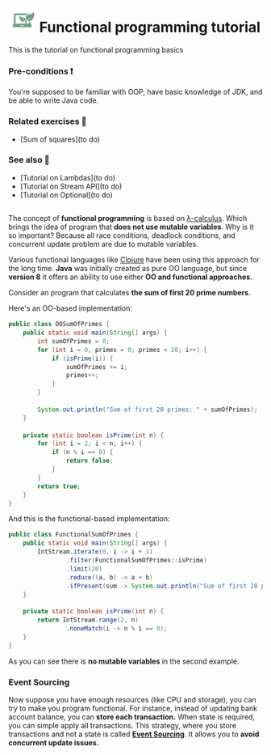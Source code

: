 # <img src="https://raw.githubusercontent.com/bobocode-projects/resources/master/image/logo_transparent_background.png" height=50/> Functional programming tutorial

This is the tutorial on functional programming basics
### Pre-conditions ❗
You're supposed to be familiar with OOP, have basic knowledge of JDK, and be able to write Java code. 
### Related exercises 💪
* [Sum of squares](to do)
### See also 🔽
* [Tutorial on Lambdas](to do)
* [Tutorial on Stream API](to do)
* [Tutorial on Optional](to do)
##
The concept of **functional programming** is based on [λ-calculus](https://en.wikipedia.org/wiki/Lambda_calculus). Which
brings the idea of program that **does not use mutable variables**. Why is it so important? Because all race conditions,
deadlock conditions, and concurrent update problem are due to mutable variables.

Various functional languages like [Clojure](https://clojure.org/) have been using this approach for the long time. **Java** 
was initially created as pure OO language, but since **version 8** it offers an ability to use either **OO and functional
 approaches.** 
 
Consider an program that calculates **the sum of first 20 prime numbers**.

Here's an OO-based implementation:

```java
public class OOSumOfPrimes {
    public static void main(String[] args) {
        int sumOfPrimes = 0;
        for (int i = 0, primes = 0; primes < 20; i++) {
            if (isPrime(i)) {
                sumOfPrimes += i;
                primes++;
            }
        }

        System.out.println("Sum of first 20 primes: " + sumOfPrimes);
    }

    private static boolean isPrime(int n) {
        for (int i = 2; i < n; i++) {
            if (n % i == 0) {
                return false;
            }
        }
        return true;
    }
}
``` 
     
And this is the functional-based implementation:
```java
public class FunctionalSumOfPrimes {
    public static void main(String[] args) {
        IntStream.iterate(0, i -> i + 1)
                .filter(FunctionalSumOfPrimes::isPrime)
                .limit(20)
                .reduce((a, b) -> a + b)
                .ifPresent(sum -> System.out.println("Sum of first 20 primes: " + sum));
    }

    private static boolean isPrime(int n) {
        return IntStream.range(2, n)
                .noneMatch(i -> n % i == 0);
    }
}
```     

As you can see there is **no mutable variables** in the second example.

### Event Sourcing 
Now suppose you have enough resources (like CPU and storage), you can try to make you program functional. For instance, 
instead of updating bank account balance, you can **store each transaction.** When state is required, you can simple 
apply all transactions. This strategy, where you store transactions and not a state is called [**Event Sourcing**](https://martinfowler.com/eaaDev/EventSourcing.html). It 
allows you to **avoid concurrent update issues.**  
